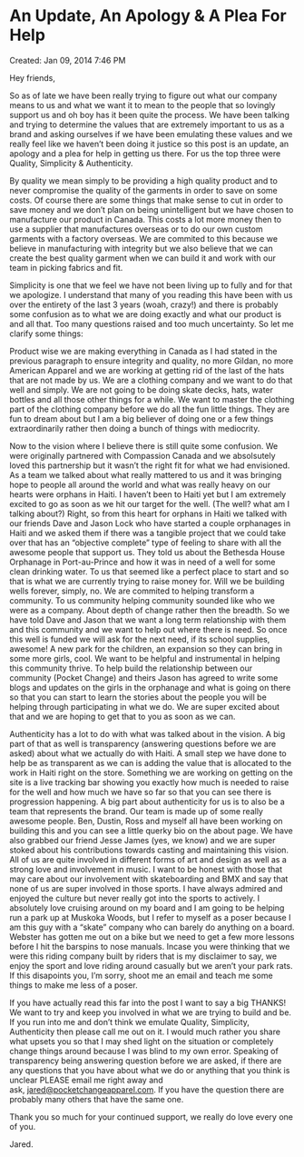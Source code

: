 # An Update, An Apology & A Plea For Help

Created: Jan 09, 2014 7:46 PM

Hey friends,

So as of late we have been really trying to figure out what our company means to us and what we want it to mean to the people that so lovingly support us and oh boy has it been quite the process. We have been talking and trying to determine the values that are extremely important to us as a brand and asking ourselves if we have been emulating these values and we really feel like we haven’t been doing it justice so this post is an update, an apology and a plea for help in getting us there. For us the top three were Quality, Simplicity & Authenticity.

By quality we mean simply to be providing a high quality product and to never compromise the quality of the garments in order to save on some costs. Of course there are some things that make sense to cut in order to save money and we don’t plan on being unintelligent but we have chosen to manufacture our product in Canada. This costs a lot more money then to use a supplier that manufactures overseas or to do our own custom garments with a factory overseas. We are commited to this because we believe in manufacturing with integrity but we also believe that we can create the best quality garment when we can build it and work with our team in picking fabrics and fit.

Simplicity is one that we feel we have not been living up to fully and for that we apologize. I understand that many of you reading this have been with us over the entirety of the last 3 years (woah, crazy!) and there is probably some confusion as to what we are doing exactly and what our product is and all that. Too many questions raised and too much uncertainty. So let me clarify some things:

Product wise we are making everything in Canada as I had stated in the previous paragraph to ensure integrity and quality, no more Gildan, no more American Apparel and we are working at getting rid of the last of the hats that are not made by us. We are a clothing company and we want to do that well and simply. We are not going to be doing skate decks, hats, water bottles and all those other things for a while. We want to master the clothing part of the clothing company before we do all the fun little things. They are fun to dream about but I am a big believer of doing one or a few things extraordinarily rather then doing a bunch of things with mediocrity.

Now to the vision where I believe there is still quite some confusion. We were originally partnered with Compassion Canada and we absolsutely loved this partnership but it wasn’t the right fit for what we had envisioned. As a team we talked about what really mattered to us and it was bringing hope to people all around the world and what was really heavy on our hearts were orphans in Haiti. I haven’t been to Haiti yet but I am extremely excited to go as soon as we hit our target for the well. (The well? what am I talking about?) Right, so from this heart for orphans in Haiti we talked with our friends Dave and Jason Lock who have started a couple orphanages in Haiti and we asked them if there was a tangible project that we could take over that has an “objective complete” type of feeling to share with all the awesome people that support us. They told us about the Bethesda House Orphanage in Port-au-Prince and how it was in need of a well for some clean drinking water. To us that seemed like a perfect place to start and so that is what we are currently trying to raise money for. Will we be building wells forever, simply, no. We are commited to helping transform a community. To us community helping community sounded like who we were as a company. About depth of change rather then the breadth. So we have told Dave and Jason that we want a long term relationship with them and this community and we want to help out where there is need. So once this well is funded we will ask for the next need, if its school supplies, awesome! A new park for the children, an expansion so they can bring in some more girls, cool. We want to be helpful and instrumental in helping this community thrive. To help build the relationship between our community (Pocket Change) and theirs Jason has agreed to write some blogs and updates on the girls in the orphanage and what is going on there so that you can start to learn the stories about the people you will be helping through participating in what we do. We are super excited about that and we are hoping to get that to you as soon as we can.

Authenticity has a lot to do with what was talked about in the vision. A big part of that as well is transparency (answering questions before we are asked) about what we actually do with Haiti. A small step we have done to help be as transparent as we can is adding the value that is allocated to the work in Haiti right on the store. Something we are working on getting on the site is a live tracking bar showing you exactly how much is needed to raise for the well and how much we have so far so that you can see there is progression happening. A big part about authenticity for us is to also be a team that represents the brand. Our team is made up of some really awesome people. Ben, Dustin, Ross and myself all have been working on building this and you can see a little querky bio on the about page. We have also grabbed our friend Jesse James (yes, we know) and we are super stoked about his contributions towards casting and maintaining this vision. All of us are quite involved in different forms of art and design as well as a strong love and involvement in music. I want to be honest with those that may care about our involvement with skateboarding and BMX and say that none of us are super involved in those sports. I have always admired and enjoyed the culture but never really got into the sports to actively. I absolutely love cruising around on my board and I am going to be helping run a park up at Muskoka Woods, but I refer to myself as a poser because I am this guy with a “skate” company who can barely do anything on a board. Webster has gotten me out on a bike but we need to get a few more lessons before I hit the barspins to nose manuals. Incase you were thinking that we were this riding company built by riders that is my disclaimer to say, we enjoy the sport and love riding around casually but we aren’t your park rats. If this disapoints you, I’m sorry, shoot me an email and teach me some things to make me less of a poser.

If you have actually read this far into the post I want to say a big THANKS! We want to try and keep you involved in what we are trying to build and be. If you run into me and don’t think we emulate Quality, Simplicity, Authenticity then please call me out on it. I would much rather you share what upsets you so that I may shed light on the situation or completely change things around because I was blind to my own error. Speaking of transparency being answering question before we are asked, if there are any questions that you have about what we do or anything that you think is unclear PLEASE email me right away and ask, [jared@pocketchangeapparel.com](mailto:jared@pocketchangeapparel.com). If you have the question there are probably many others that have the same one.

Thank you so much for your continued support, we really do love every one of you.

Jared.